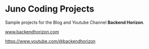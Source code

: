 # Juno Coding Projects
Sample projects for the Blog and Youtube Channel **Backend Horizon**.

www.backendhorizon.com

https://www.youtube.com/@backendhorizon
